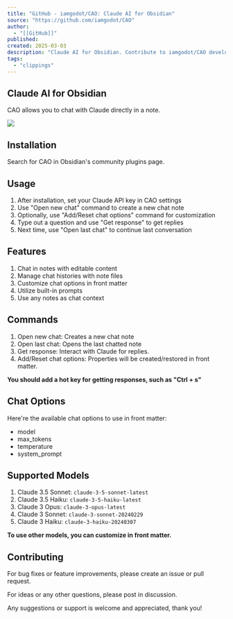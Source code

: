 ```yaml
---
title: "GitHub - iamgodot/CAO: Claude AI for Obsidian"
source: "https://github.com/iamgodot/CAO"
author:
  - "[[GitHub]]"
published:
created: 2025-03-03
description: "Claude AI for Obsidian. Contribute to iamgodot/CAO development by creating an account on GitHub."
tags:
  - "clippings"
---
```

## Claude AI for Obsidian

CAO allows you to chat with Claude directly in a note.

[![](https://github.com/iamgodot/CAO/raw/master/demo.gif)](https://github.com/iamgodot/CAO/blob/master/demo.gif)

## Installation

Search for CAO in Obsidian's community plugins page.

## Usage

1. After installation, set your Claude API key in CAO settings
2. Use "Open new chat" command to create a new chat note
3. Optionally, use "Add/Reset chat options" command for customization
4. Type out a question and use "Get response" to get replies
5. Next time, use "Open last chat" to continue last conversation

## Features

1. Chat in notes with editable content
2. Manage chat histories with note files
3. Customize chat options in front matter
4. Utilize built-in prompts
5. Use any notes as chat context

## Commands

1. Open new chat: Creates a new chat note
2. Open last chat: Opens the last chatted note
3. Get response: Interact with Claude for replies.
4. Add/Reset chat options: Properties will be created/restored in front matter.

**You should add a hot key for getting responses, such as "Ctrl + s"**

## Chat Options

Here're the available chat options to use in front matter:

- model
- max\_tokens
- temperature
- system\_prompt

## Supported Models

1. Claude 3.5 Sonnet: `claude-3-5-sonnet-latest`
2. Claude 3.5 Haiku: `claude-3-5-haiku-latest`
3. Claude 3 Opus: `claude-3-opus-latest`
4. Claude 3 Sonnet: `claude-3-sonnet-20240229`
5. Claude 3 Haiku: `claude-3-haiku-20240307`

**To use other models, you can customize in front matter.**

## Contributing

For bug fixes or feature improvements, please create an issue or pull request.

For ideas or any other questions, please post in discussion.

Any suggestions or support is welcome and appreciated, thank you!